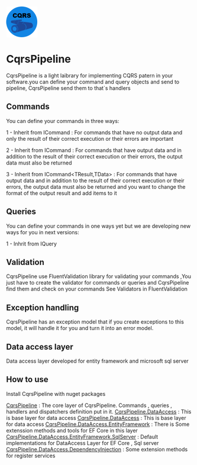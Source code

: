 ![CqrsPipeline logo](Icon.png)

# CqrsPipeline 

CqrsPipeline is a light laibrary for implementing CQRS patern in your software.you can define your command and query objects and send to pipeline, CqrsPipeline send them to that`s handlers

## Commands
You can define your commands in three ways:

1 - Inherit from ICommand : For commands that have no output data and only the result of their correct execution or their errors are important

2 - Inherit from ICommand<TData> : For commands that have output data and in addition to the result of their correct execution or their errors, the output data must also be returned

3 - Inherit from ICommand<TResult,TData> : For commands that have output data and in addition to the result of their correct execution or their errors, the output data must also be returned and you want to change the format of the output result and add items to it

## Queries
You can define your commands in one ways yet but we are developing new ways for you in next versions:

1 - Inhrit from IQuery<TData>

## Validation
CqrsPipeline use FluentValidation library for validating your commands ,You just have to create the validator for commands or queries and CqrsPipeline find them and check on your commands
See Validators in FluentValidation

## Exception handling
CqrsPipeline has an exception model that if you create exceptions to this model, it will handle it for you and turn it into an error model.

## Data access layer
Data access layer developed for entity framework and microsoft sql server

## How to use
Install CqrsPipeline with nuget packages

[CqrsPipeline](https://www.nuget.org/packages/CqrsPipeline/) : The core layer of CqrsPipeline. Commands , queries , handlers and dispatchers definition put in it.
[CqrsPipeline.DataAccess](https://www.nuget.org/packages/CqrsPipeline.DataAccess/) : This is base layer for data access
[CqrsPipeline.DataAccess](https://www.nuget.org/packages/CqrsPipeline.DataAccess/) : This is base layer for data access
[CqrsPipeline.DataAccess.EntityFramework](https://www.nuget.org/packages/CqrsPipeline.DataAccess.EntityFramework/) : There is Some extenssion methods and tools for EF Core in this layer
[CqrsPipeline.DataAccess.EntityFramework.SqlServer](https://www.nuget.org/packages/CqrsPipeline.DataAccess.EntityFramework.SqlServer/) : Default implementations for DataAccess Layer for EF Core , Sql server
[CqrsPipeline.DataAccess.DependencyInjection](https://www.nuget.org/packages/CqrsPipeline.DependencyInjection/) : Some extension methods for register services
